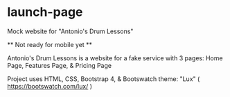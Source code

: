 # launch-page
Mock website for "Antonio's Drum Lessons" 

** Not ready for mobile yet **

Antonio's Drum Lessons is a website for a fake service with 3 pages:
Home Page, Features Page, & Pricing Page

Project uses HTML, CSS, Bootstrap 4, & Bootswatch theme: "Lux" ( https://bootswatch.com/lux/ )

